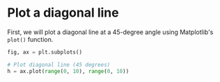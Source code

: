 # Plot a diagonal line

First, we will plot a diagonal line at a 45-degree angle using Matplotlib's `plot()` function.

```python
fig, ax = plt.subplots()

# Plot diagonal line (45 degrees)
h = ax.plot(range(0, 10), range(0, 10))
```
